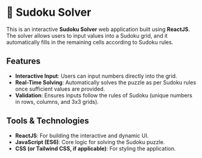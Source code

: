 # 🧩 Sudoku Solver  

This is an interactive **Sudoku Solver** web application built using **ReactJS**. The solver allows users to input values into a Sudoku grid, and it automatically fills in the remaining cells according to Sudoku rules.  

## Features  
- **Interactive Input**: Users can input numbers directly into the grid.  
- **Real-Time Solving**: Automatically solves the puzzle as per Sudoku rules once sufficient values are provided.  
- **Validation**: Ensures inputs follow the rules of Sudoku (unique numbers in rows, columns, and 3x3 grids).   

## Tools & Technologies  
- **ReactJS**: For building the interactive and dynamic UI.  
- **JavaScript (ES6)**: Core logic for solving the Sudoku puzzle.  
- **CSS (or Tailwind CSS, if applicable)**: For styling the application.  
